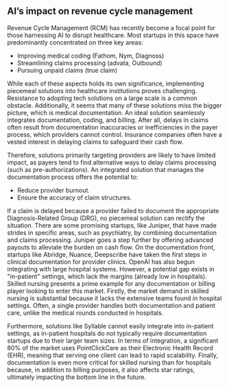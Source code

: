 ## AI’s impact on revenue cycle management

Revenue Cycle Management (RCM) has recently become a focal point for those harnessing AI to disrupt healthcare.
Most startups in this space have predominantly concentrated on three key areas:
- Improving medical coding (Fathom, Nym, Diagnoss)
- Streamlining claims processing (advata, Outbound)
- Pursuing unpaid claims (true claim)

While each of these aspects holds its own significance, implementing piecemeal solutions into healthcare institutions proves challenging. Resistance to adopting tech solutions on a large scale is a common obstacle. Additionally, it seems that many of these solutions miss the bigger picture, which is medical documentation.
An ideal solution seamlessly integrates documentation, coding, and billing. After all, delays in claims often result from documentation inaccuracies or inefficiencies in the payer process, which providers cannot control. Insurance companies often have a vested interest in delaying claims to safeguard their cash flow. 

Therefore, solutions primarily targeting providers are likely to have limited impact, as payers tend to find alternative ways to delay claims processing (such as pre-authorizations).
An integrated solution that manages the documentation process offers the potential to:
- Reduce provider burnout.
- Ensure the accuracy of claim structures.
  
If a claim is delayed because a provider failed to document the appropriate Diagnosis-Related Group (DRG), no piecemeal solution can rectify the situation. There are some promising startups, like Juniper, that have made strides in specific areas, such as psychiatry, by combining documentation and claims processing. Juniper goes a step further by offering advanced payouts to alleviate the burden on cash flow.
On the documentation front, startups like Abridge, Nuance, Deepscribe have taken the first steps in clinical documentation for provider clinics. OpenAI has also begun integrating with large hospital systems. However, a potential gap exists in "in-patient" settings, which lack the margins (already low in hospitals). Skilled nursing presents a prime example for any documentation or billing player looking to enter this market.
Firstly, the market demand in skilled nursing is substantial because it lacks the extensive teams found in hospital settings. Often, a single provider handles both documentation and patient care, unlike the medical rounds conducted in hospitals. 

Furthermore, solutions like Syllable cannot easily integrate into in-patient settings, as in-patient hospitals do not typically require documentation startups due to their larger team sizes.
In terms of integration, a significant 80% of the market uses PointClickCare as their Electronic Health Record (EHR), meaning that serving one client can lead to rapid scalability. Finally, documentation is even more critical for skilled nursing than for hospitals because, in addition to billing purposes, it also affects star ratings, ultimately impacting the bottom line in the future.
